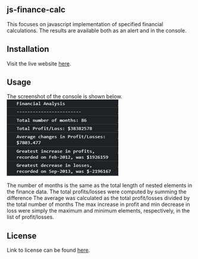 ## js-finance-calc
This focuses on javascript implementation of specified financial calculations. The results are available both as an alert and in the console.

## Installation
Visit the live website [here](https://enwokedi96.github.io/js-finance-calc/).

## Usage
The screenshot of the console is shown below.
<img alt="console results" src="/images/screenshot.PNG"/>

The number of months is the same as the total length of nested elements in the finance data.
The total profits/losses were computed by summing the difference
The average was calculated as the total profit/losses divided by the total number of months
The max increase in profit and min decrease in loss were simply the maximum and minimum elements, respectively, in the list of profit/losses.

## License

Link to license can be found [here](LICENSE.md).

